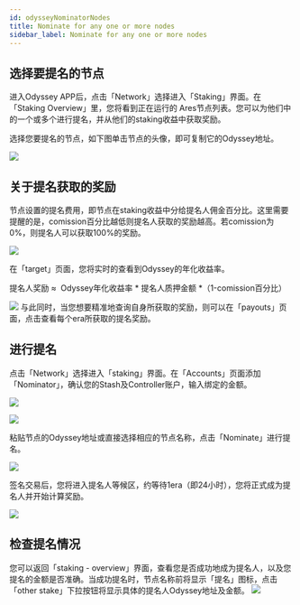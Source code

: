 ```yaml
---
id: odysseyNominatorNodes
title: Nominate for any one or more nodes
sidebar_label: Nominate for any one or more nodes
---
```

## **选择要提名的节点**

进入Odyssey APP后，点击「Network」选择进入「Staking」界面。在「Staking Overview」里，您将看到正在运行的 Ares节点列表。您可以为他们中的一个或多个进行提名，并从他们的staking收益中获取奖励。

选择您要提名的节点，如下图单击节点的头像，即可复制它的Odyssey地址。

![](assets/build/330.png)

## **关于提名获取的奖励**

节点设置的提名费用，即节点在staking收益中分给提名人佣金百分比。这里需要提醒的是，comission百分比越低则提名人获取的奖励越高。若comission为0%，则提名人可以获取100%的奖励。

![](assets/build/331.png)

在「target」页面，您将实时的查看到Odyssey的年化收益率。

提名人奖励 ≈  Odyssey年化收益率 \* 提名人质押金额 \*（1-comission百分比）

![](assets/build/332.png)
与此同时，当您想要精准地查询自身所获取的奖励，则可以在「payouts」页面，点击查看每个era所获取的提名奖励。

## **进行提名**

点击「Network」选择进入「staking」界面。在「Accounts」页面添加「Nominator」，确认您的Stash及Controller账户，输入绑定的金额。

![](assets/build/334.png)

![](assets/build/335.png)

粘贴节点的Odyssey地址或直接选择相应的节点名称，点击「Nominate」进行提名。

![](assets/build/336.png)

签名交易后，您将进入提名人等候区，约等待1era（即24小时），您将正式成为提名人并开始计算奖励。

![](assets/build/337.png)

## **检查提名情况**

您可以返回「staking - overview」界面，查看您是否成功地成为提名人，以及您提名的金额是否准确。当成功提名时，节点名称前将显示「提名」图标，点击「other stake」下拉按钮将显示具体的提名人Odyssey地址及金额。
![](assets/build/338.png)